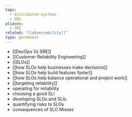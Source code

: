 ```yaml
---
tags:
  - distributed-systems
  - SRE
aliases:
  - SRE
related: "[[observability]]"
type: permanent
---
```

- [[DevOps Vs SRE]]
- [[Customer Reliability Engineering]]
- [[SLOs]]
- [[how SLOs help businesses make decisions]]
- [[how SLOs help build features faster]]
- [[how SLOs help balance operational and project work]]
- [[targeting reliability]]
- operating for reliability 
- choosing a good SLI
- developing SLOs and SLIs
- quantifying risks to SLOs
- consequences of SLO Misses